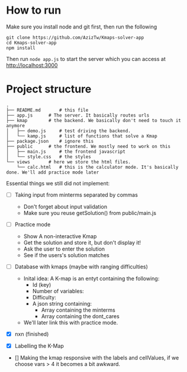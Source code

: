 # How to run

Make sure you install node and git first, then run the following

```
git clone https://github.com/AzizTw/Kmaps-solver-app
cd Kmaps-solver-app
npm install
```

Then run `node app.js` to start the server which you can access at <http://localhost:3000>

# Project structure

```
.
├── README.md		# this file
├── app.js		# The server. It basically routes urls
├── kmap		# the backend. We basically don't need to touch it anymore
│   ├── demo.js		# test driving the backend.
│   └── kamp.js		# list of functions that solve a Kmap
├── package.json	# ignore this
├── public		# the frontend. We mostly need to work on this
│   ├── main.js		# the frontend javascript
│   └── style.css	# the styles
└── views		# here we store the html files.
    └── calc.html	# this is the calculator mode. It's basically done. We'll add practice mode later
```




Essential things we still did not implement:

- [ ] Taking input from minterms separated by commas
    - Don't forget about input validation
    - Make sure you reuse getSolution() from public/main.js

- [ ] Practice mode
    - Show A non-interactive Kmap
    - Get the solution and store it, but don't display it!
    - Ask the user to enter the solution
    - See if the users's solution matches

- [ ] Database with kmaps (maybe with ranging difficulties)
    - Inital idea: A K-map is an entyt containing the following:
        - Id (key)
        - Number of variables:
        - Difficulty:
        - A json string containing:
            - Array containing the minterms
            - Array containing the dont_cares
    - We'll later link this with practice mode.

- [x] nxn (finished)
- [x] Labelling the K-Map
- [] Making the kmap responsive with the labels and cellValues, if we choose vars > 4 it becomes a bit awkward.
